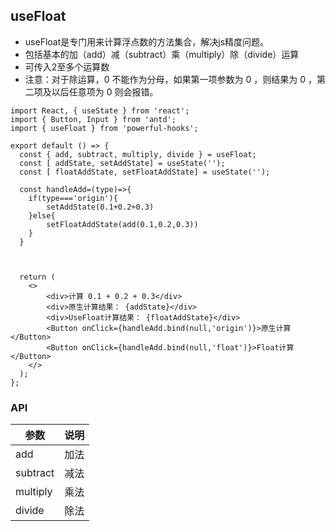 ## useFloat

- useFloat是专门用来计算浮点数的方法集合，解决js精度问题。
- 包括基本的加（add）减（subtract）乘（multiply）除（divide）运算
- 可传入2至多个运算数
- 注意：对于除运算，0 不能作为分母，如果第一项参数为 0 ，则结果为 0 ，第二项及以后任意项为 0 则会报错。


```tsx
import React, { useState } from 'react';
import { Button, Input } from 'antd';
import { useFloat } from 'powerful-hooks';

export default () => {
  const { add, subtract, multiply, divide } = useFloat;
  const [ addState, setAddState] = useState('');
  const [ floatAddState, setFloatAddState] = useState('');

  const handleAdd=(type)=>{
    if(type==='origin'){
        setAddState(0.1+0.2+0.3)
    }else{
        setFloatAddState(add(0.1,0.2,0.3))
    }
  }



  return (
    <>
        <div>计算 0.1 + 0.2 + 0.3</div>
        <div>原生计算结果： {addState}</div>
        <div>UseFloat计算结果： {floatAddState}</div>
        <Button onClick={handleAdd.bind(null,'origin')}>原生计算</Button> 
        <Button onClick={handleAdd.bind(null,'float')}>Float计算</Button>
    </>
  );
};
```

### API

| 参数       | 说明            | 
| ---------- | --------------- | 
| add      |   加法  | 
| subtract   | 减法 | 
| multiply | 乘法     | 
| divide | 除法      | 

